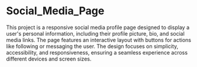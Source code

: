 # Social_Media_Page
This project is a responsive social media profile page designed to display a user's personal information, including their profile picture, bio, and social media links. The page features an interactive layout with buttons for actions like following or messaging the user. The design focuses on simplicity, accessibility, and responsiveness, ensuring a seamless experience across different devices and screen sizes.
